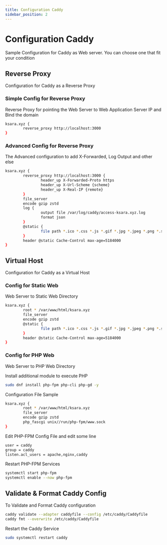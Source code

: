 ```yaml
---
title: Configuration Caddy
sidebar_position: 2
---
```


# Configuration Caddy

Sample Configuration for Caddy as Web server. You can choose one that fit your condition

## Reverse Proxy
Configuration for Caddy as a Reverse Proxy

### Simple Config for Reverse Proxy

Reverse Proxy for pointing the Web Server to Web Application Server IP and Bind the domain

```bash title="/etc/caddy/Caddyfile"
ksara.xyz {
        reverse_proxy http://localhost:3000
}
```

### Advanced Config for Reverse Proxy
The Advanced configuration to add X-Forwarded, Log Output and other else

```bash title="/etc/caddy/Caddyfile"
ksara.xyz {
        reverse_proxy http://localhost:3000 {
                header_up X-Forwarded-Proto https
                header_up X-Url-Scheme {scheme}
                header_up X-Real-IP {remote}
        }
        file_server
        encode gzip zstd
        log {
                output file /var/log/caddy/access-ksara.xyz.log
                format json
        }
        @static { 
                file path *.ico *.css *.js *.gif *.jpg *.jpeg *.png *.svg *.woff *.pdf *.webp
        }
        header @static Cache-Control max-age=5184000
}
```

## Virtual Host
Configuration for Caddy as a Virtual Host

### Config for Static Web

Web Server to Static Web Directory

```bash title="/etc/caddy/Caddyfile"
ksara.xyz { 
        root * /var/www/html/ksara.xyz
        file_server
        encode gzip zstd
        @static { 
                file path *.ico *.css *.js *.gif *.jpg *.jpeg *.png *.svg *.woff *.pdf *.webp
        }
        header @static Cache-Control max-age=5184000
}
```

### Config for PHP Web

Web Server to PHP Web Directory

Install additional module to execute PHP
```bash
sudo dnf install php-fpm php-cli php-gd -y
```

Configuration File Sample
```bash title="/etc/caddy/Caddyfile"
ksara.xyz { 
        root * /var/www/html/ksara.xyz
        file_server
        encode gzip zstd
        php_fascgi unix//run/php-fpm/www.sock
}
```

Edit PHP-FPM Config File and edit some line
```bash title="/etc/php-fpm.d/www.conf"
user = caddy
group = caddy
listen.acl_users = apache,nginx,caddy
```

Restart PHP-FPM Services
```bash
systemctl start php-fpm
systemctl enable --now php-fpm
```


## Validate & Format Caddy Config
To Validate and Format Caddy configuration

```bash
caddy validate --adapter caddyfile --config /etc/caddy/Caddyfile
caddy fmt --overwrite /etc/caddy/Caddyfile
```

Restart the Caddy Service
```bash
sudo systemctl restart caddy
```
